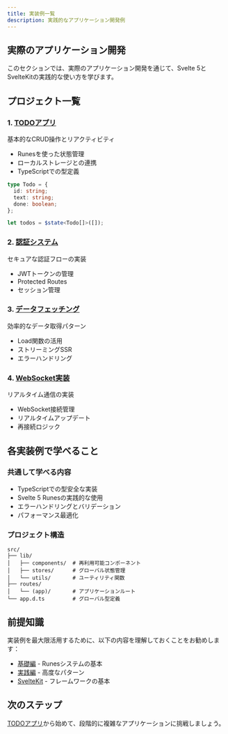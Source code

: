 ```yaml
---
title: 実装例一覧
description: 実践的なアプリケーション開発例
---
```


## 実際のアプリケーション開発

このセクションでは、実際のアプリケーション開発を通じて、Svelte 5とSvelteKitの実践的な使い方を学びます。

## プロジェクト一覧

### 1. [TODOアプリ](/examples/todo-app/)

基本的なCRUD操作とリアクティビティ

- Runesを使った状態管理
- ローカルストレージとの連携
- TypeScriptでの型定義

```typescript
type Todo = {
  id: string;
  text: string;
  done: boolean;
};

let todos = $state<Todo[]>([]);
```

### 2. [認証システム](/examples/auth-system/)

セキュアな認証フローの実装

- JWTトークンの管理
- Protected Routes
- セッション管理

### 3. [データフェッチング](/examples/data-fetching/)

効率的なデータ取得パターン

- Load関数の活用
- ストリーミングSSR
- エラーハンドリング

### 4. [WebSocket実装](/examples/websocket/)

リアルタイム通信の実装

- WebSocket接続管理
- リアルタイムアップデート
- 再接続ロジック

## 各実装例で学べること

### 共通して学べる内容

- TypeScriptでの型安全な実装
- Svelte 5 Runesの実践的な使用
- エラーハンドリングとバリデーション
- パフォーマンス最適化

### プロジェクト構造

```
src/
├── lib/
│   ├── components/  # 再利用可能コンポーネント
│   ├── stores/      # グローバル状態管理
│   └── utils/       # ユーティリティ関数
├── routes/
│   └── (app)/       # アプリケーションルート
└── app.d.ts         # グローバル型定義
```

## 前提知識

実装例を最大限活用するために、以下の内容を理解しておくことをお勧めします：

- [基礎編](/basics/) - Runesシステムの基本
- [実践編](/advanced/) - 高度なパターン
- [SvelteKit](/sveltekit/) - フレームワークの基本

## 次のステップ

[TODOアプリ](/examples/todo-app/)から始めて、段階的に複雑なアプリケーションに挑戦しましょう。